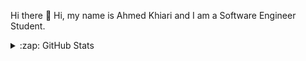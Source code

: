 Hi there 👋
Hi, my name is Ahmed Khiari and I am a Software Engineer Student.

<details>
  <summary>:zap: GitHub Stats</summary>

  <img align="left" alt="Ahmed KHIARI's GitHub Stats" src="https://github-readme-stats.Ahmed KHIARI.vercel.app/api?username=Ahmedkr5&show_icons=true&hide_border=true" />

</details>




[linkedin]: https://www.linkedin.com/in/ahmedkr/
